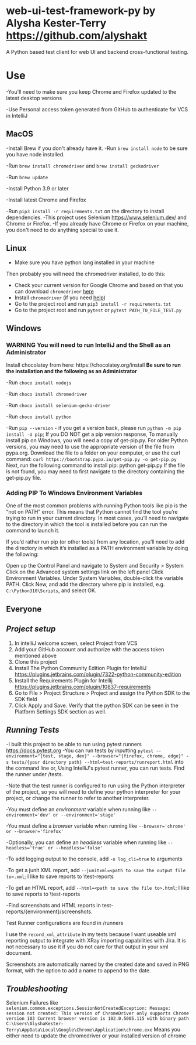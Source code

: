 # web-ui-test-framework-py by Alysha Kester-Terry https://github.com/alyshakt

A Python based test client for web UI and backend cross-functional testing.

Use
===
-You'll need to make sure you keep Chrome and Firefox updated to the latest desktop versions

-Use Personal access token generated from GitHub to authenticate for VCS in IntelliJ

**MacOS**
---

-Install Brew if you don't already have it.
-Run `brew install node` to be sure you have node installed.

-Run `brew install chromedriver` and `brew install geckodriver`

-Run  `brew update`

-Install Python 3.9 or later

-Install latest Chrome and Firefox

-Run `pip3 install -r requirements.txt` on the directory to install dependencies. -This project uses
Selenium https://www.selenium.dev/ and Chrome or Firefox. -If you already have Chrome or Firefox on your machine, you
don't need to do anything special to use it.

**Linux**
---

- Make sure you have python lang installed in your machine

Then probably you will need the chromedriver installed, to do this:

- Check your current version for Google Chrome and based on that you can
  download `chromedriver` [here](https://chromedriver.chromium.org/downloads)
- Install `chromedriver` (if you need [help](https://skolo.online/documents/webscrapping/#step-2-install-chromedriver))
- Go to the project root and run `pip3 install -r requirements.txt`
- Go to the project root and run `pytest` or `pytest PATH_TO_FILE_TEST.py`

**Windows**
---
<h3>WARNING You will need to run IntelliJ and the Shell as an Administrator</h3>
Install chocolatey from here: https://chocolatey.org/install
<b>Be sure to run the installation and the following as an Administrator
</b>

-Run `choco install nodejs`

-Run `choco install chromedriver`

-Run `choco install selenium-gecko-driver`

-Run `choco install python`

-Run `pip --version` - if you get a version back, please run `python -m pip install -U pip`; If you DO NOT get a pip
version response, To manually install pip on Windows, you will need a copy of get-pip.py. For older Python versions, you
may need to use the appropriate version of the file from pypa.org. Download the file to a folder on your computer, or
use the curl command:
`curl https://bootstrap.pypa.io/get-pip.py -o get-pip.py`
Next, run the following command to install pip:
python get-pip.py
If the file is not found, you may need to first navigate to the directory containing the get-pip.py file.

<h3> Adding PIP To Windows Environment Variables</h3>
One of the most common problems with running Python tools like pip is the “not on PATH” error. This means that Python cannot find the tool you’re trying to run in your current directory. In most cases, you’ll need to navigate to the directory in which the tool is installed before you can run the command to launch it.

If you’d rather run pip (or other tools) from any location, you’ll need to add the directory in which it’s installed as
a PATH environment variable by doing the following:

Open up the Control Panel and navigate to System and Security > System
Click on the Advanced system settings link on the left panel
Click Environment Variables.
Under System Variables, double-click the variable PATH.
Click New, and add the directory where pip is installed, e.g. `C:\Python310\Scripts`, and select OK.

**Everyone**
---

***Project setup***
---

1. In intelliJ welcome screen, select Project from VCS
2. Add your GitHub account and authorize with the access token mentioned above
3. Clone this project
4. Install The Python Community Edition Plugin for
   IntelliJ https://plugins.jetbrains.com/plugin/7322-python-community-edition
5. Install the Requirements Plugin for Intellij https://plugins.jetbrains.com/plugin/10837-requirements
6. Go to File > Project Structure > Project and assign the Python SDK to the SDK field
7. Click Apply and Save. Verify that the python SDK can be seen in the Platform Settings SDK section as well.

***Running Tests***
---
-I built this project to be able to run using pytest runners https://docs.pytest.org
-You can run tests by
inputting `pytest --environment="{test, stage, dev}" --browser="{firefox, chrome, edge}" -s tests/{your directory path} --html=test-reports/runreport.html`
into the command
line or, Using IntelliJ's pytest runner, you can run tests. Find the runner under /tests.

-Note that the test runner is configured to run using the Python interpreter of the project, so you will need to define
your python interpreter for your project, or change the runner to refer to another interpreter.

-You must define an *environment* variable when running like `--environment='dev' or --environment='stage'`

-You must define a *browser* variable when running like `--browser='chrome' or --browser='firefox'`

-Optionally, you can define an *headless* variable when running like `--headless='true' or --headless='false'`

-To add logging output to the console, add `-o log_cli=true` to arguments

-To get a junit XML report, add `--junitxml=<path to save the output file to>.xml`; I like to save reports to
\test-reports

-To get an HTML report, add `--html=<path to save the file to>.html`; I like to save reports to \test-reports

-Find screenshots and HTML reports in test-reports/{environment}/screenshots.

Test Runner configurations are found in /runners

I use the `record_xml_attribute` in my tests because I want useable xml reporting output to integrate with XRay
importing capabilities with Jira. It is not necessary to use it if you do not care for that output in your xml document.

Screenshots are automatically named by the created date and saved in PNG format, with the option to add a name to append
to the date.

***Troubleshooting***
---
Selenium Failures like ```selenium.common.exceptions.SessionNotCreatedException: Message: session not created:
This version of ChromeDriver only supports Chrome version 103
Current browser version is 102.0.5005.115 with binary path C:\Users\AlyshaKester-Terry\AppData\Local\Google\Chrome\Application\chrome.exe```
Means you either need to update the chromedriver or your installed version of chrome